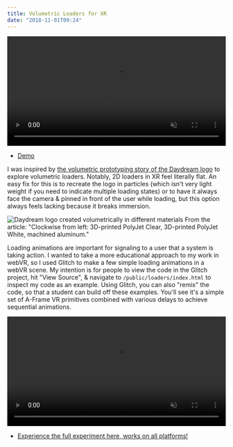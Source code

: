 ```yaml
---
title: Volumetric Loaders for XR
date: "2018-11-01T09:24"
---
```


<style> video { width: 100%; } </style>

<video src="https://media.giphy.com/media/1wqqwQkizcEwOea9Tr/giphy.mp4" muted playsinline autoplay loop></video>

- [Demo](https://caff.glitch.me/loaders/)

I was inspired by [the volumetric prototyping story of the Daydream logo](https://design.google/library/speaking-volumes/) to explore volumetric loaders. Notably, 2D loaders in XR feel literally flat. An easy fix for this is to recreate the logo in particles (which isn't very light weight if you need to indicate multiple loading states) or to have it always face the camera & pinned in front of the user while loading, but this option always feels lacking because it breaks immersion.

![Daydream logo created volumetrically in different materials](/assets/images/daydream_logo_in_different_materials.jpg)
From the article: "Clockwise from left: 3D-printed PolyJet Clear, 3D-printed PolyJet White, machined aluminum."

Loading animations are important for signaling to a user that a system is taking action. I wanted to take a more educational approach to my work in webVR, so I used Glitch to make a few simple loading animations in a webVR scene. My intention is for people to view the code in the Glitch project, hit \"View Source\", & navigate to <code>/public/loaders/index.html</code>  to inspect my code as an example. Using Glitch, you can also \"remix\" the code, so that a student can build off these examples. You'll see it's a simple set of A-Frame VR primitives combined with various delays to achieve sequential animations.

<video src="https://media.giphy.com/media/xT9Igk37ghGf6mqj4I/giphy.mp4" muted playsinline autoplay loop></video>

- [Experience the full experiment here, works on all platforms!](https://caff.glitch.me/loaders/)
